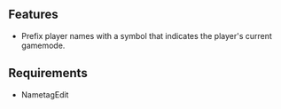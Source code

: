 ## Features

* Prefix player names with a symbol that indicates the player's current gamemode.

## Requirements

* NametagEdit
